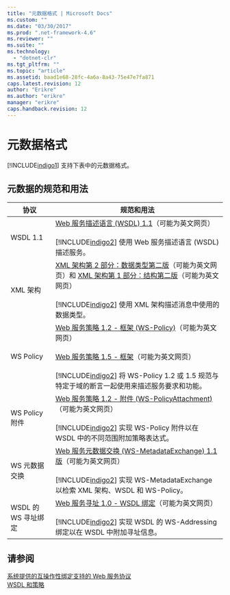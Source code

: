 ```yaml
---
title: "元数据格式 | Microsoft Docs"
ms.custom: ""
ms.date: "03/30/2017"
ms.prod: ".net-framework-4.6"
ms.reviewer: ""
ms.suite: ""
ms.technology: 
  - "dotnet-clr"
ms.tgt_pltfrm: ""
ms.topic: "article"
ms.assetid: baad1e68-28fc-4a6a-8a43-75e47e7fa871
caps.latest.revision: 12
author: "Erikre"
ms.author: "erikre"
manager: "erikre"
caps.handback.revision: 12
---
```

# 元数据格式
[!INCLUDE[indigo1](../../../../includes/indigo1-md.md)] 支持下表中的元数据格式。  
  
## 元数据的规范和用法  
  
|协议|规范和用法|  
|--------|-----------|  
|WSDL 1.1|[Web 服务描述语言 \(WSDL\) 1.1](http://go.microsoft.com/fwlink/?LinkId=94859)（可能为英文网页）<br /><br /> [!INCLUDE[indigo2](../../../../includes/indigo2-md.md)] 使用 Web 服务描述语言 \(WSDL\) 描述服务。|  
|XML 架构|[XML 架构第 2 部分：数据类型第二版](http://go.microsoft.com/fwlink/?LinkId=94861)（可能为英文网页）和 [XML 架构第 1 部分：结构第二版](http://go.microsoft.com/fwlink/?LinkId=94862)（可能为英文网页）<br /><br /> [!INCLUDE[indigo2](../../../../includes/indigo2-md.md)] 使用 XML 架构描述消息中使用的数据类型。|  
|WS Policy|[Web 服务策略 1.2 \- 框架 \(WS\-Policy\)](http://go.microsoft.com/fwlink/?LinkId=94864)（可能为英文网页）<br /><br /> [Web 服务策略 1.5 \- 框架](http://go.microsoft.com/fwlink/?LinkId=94865)（可能为英文网页）<br /><br /> [!INCLUDE[indigo2](../../../../includes/indigo2-md.md)] 将 WS\-Policy 1.2 或 1.5 规范与特定于域的断言一起使用来描述服务要求和功能。|  
|WS Policy 附件|[Web 服务策略 1.2 \- 附件 \(WS\-PolicyAttachment\)](http://go.microsoft.com/fwlink/?LinkId=94866)（可能为英文网页）<br /><br /> [!INCLUDE[indigo2](../../../../includes/indigo2-md.md)] 实现 WS\-Policy 附件以在 WSDL 中的不同范围附加策略表达式。|  
|WS 元数据交换|[Web 服务元数据交换 \(WS\-MetadataExchange\) 1.1 版](http://go.microsoft.com/fwlink/?LinkId=94868)（可能为英文网页）<br /><br /> [!INCLUDE[indigo2](../../../../includes/indigo2-md.md)] 实现 WS\-MetadataExchange 以检索 XML 架构、WSDL 和 WS\-Policy。|  
|WSDL 的 WS 寻址绑定|[Web 服务寻址 1.0 \- WSDL 绑定](http://go.microsoft.com/fwlink/?LinkId=94869)（可能为英文网页）<br /><br /> [!INCLUDE[indigo2](../../../../includes/indigo2-md.md)] 实现 WSDL 的 WS\-Addressing 绑定以在 WSDL 中附加寻址信息。|  
  
## 请参阅  
 [系统提供的互操作性绑定支持的 Web 服务协议](../../../../docs/framework/wcf/feature-details/web-services-protocols-supported-by-system-provided-interoperability-bindings.md)   
 [WSDL 和策略](../../../../docs/framework/wcf/feature-details/wsdl-and-policy.md)